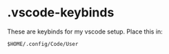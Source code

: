# .vscode-keybinds
These are keybinds for my vscode setup.
Place this in: 
```
$HOME/.config/Code/User
```
